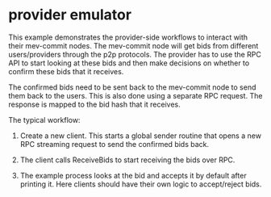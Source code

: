 # provider emulator

This example demonstrates the provider-side workflows to interact with their mev-commit
nodes. The mev-commit node will get bids from different users/providers through the
p2p protocols. The provider has to use the RPC API to start looking at these bids and then
make decisions on whether to confirm these bids that it receives.

The confirmed bids need to be sent back to the mev-commit node to send them back to the
users. This is also done using a separate RPC request. The response is mapped to
the bid hash that it receives.

The typical workflow:

1. Create a new client. This starts a global sender routine that opens a new RPC streaming
   request to send the confirmed bids back.

2. The client calls ReceiveBids to start receiving the bids over RPC.

3. The example process looks at the bid and accepts it by default after printing it. Here
   clients should have their own logic to accept/reject bids.
